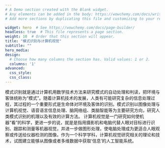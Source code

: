 ```yaml
---
# A Demo section created with the Blank widget.
# Any elements can be added in the body: https://wowchemy.com/docs/writing-markdown-latex/
# Add more sections by duplicating this file and customizing to your requirements.

widget: hero  # See https://wowchemy.com/docs/page-builder/
headless: true  # This file represents a page section.
weight: 10  # Order that this section will appear.
title: "模式识别与计算机视觉"
subtitle: ""
hero_media: 
design:
  # Choose how many columns the section has. Valid values: 1 or 2.
  columns: '1'
advanced:
  css_style:
  css_class:
---
```


模式识别就是通过计算机用数学技术方法来研究模式的自动处理和判读，把环境与客体统称为“模式”。随着计算机技术的发展，人类有可能研究复杂的信息处理过程，其过程的一个重要形式是生命体对环境及客体的识别。模式识别以图像处理与计算机视觉、语音语言信息处理、脑网络组、类脑智能等为主要研究方向，研究人类模式识别的机理以及有效的计算方法。
计算机视觉是一门研究如何使机器“看”的科学，更进一步的说，就是是指用摄影机和电脑代替人眼对目标进行识别、跟踪和测量等机器视觉，并进一步做图形处理，使电脑处理成为更适合人眼观察或传送给仪器检测的图像。作为一个科学学科，计算机视觉研究相关的理论和技术，试图建立能够从图像或者多维数据中获取‘信息’的人工智能系统。

